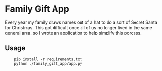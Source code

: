 # Family Gift App

Every year my family draws names out of a hat to do a sort of Secret Santa
for Christmas. This got difficult once all of us no longer lived in the same
general area, so I wrote an application to help simplify this porcess.

## Usage

```
    pip install -r requirements.txt
    python ./family_gift_app/app.py
```
